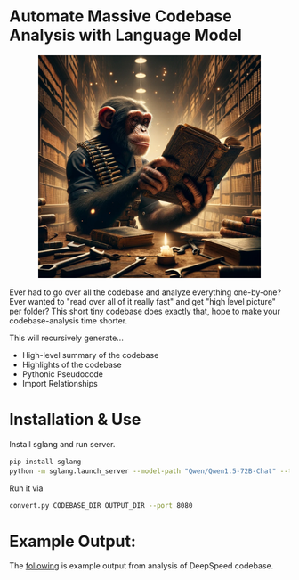 # Automate Massive Codebase Analysis with Language Model

<p align="center">
  <img src="chimp.webp" alt="Chimp" width="400">
</p>

Ever had to go over all the codebase and analyze everything one-by-one? Ever wanted to "read over all of it really fast" and get "high level picture" per folder? This short tiny codebase does exactly that, hope to make your codebase-analysis time shorter.

This will recursively generate...

* High-level summary of the codebase
* Highlights of the codebase
* Pythonic Pseudocode
* Import Relationships

# Installation & Use

Install sglang and run server.

```bash
pip install sglang
python -m sglang.launch_server --model-path "Qwen/Qwen1.5-72B-Chat" --tp 4 --port 8080
```


Run it via

```bash
convert.py CODEBASE_DIR OUTPUT_DIR --port 8080
```


# Example Output:

The [following](EXAMPLE_GEN.md) is example output from analysis of DeepSpeed codebase.


